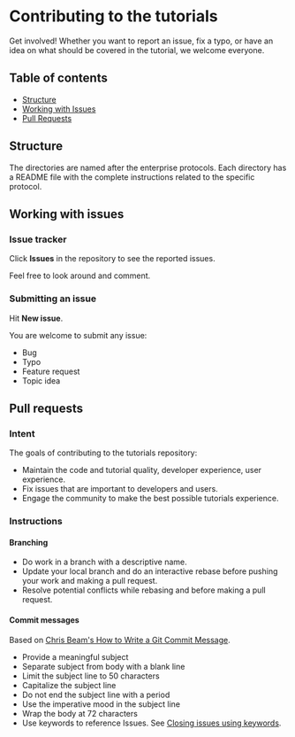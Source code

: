 # Contributing to the tutorials

Get involved! Whether you want to report an issue, fix a typo, or have an idea on what should be covered in the tutorial, we welcome everyone.

## Table of contents

* [Structure](#structure)
* [Working with Issues](#issues)
* [Pull Requests](#pulls)

## Structure <a name="structure"></a>

The directories are named after the enterprise protocols. Each directory has a README file with the complete instructions related to the specific protocol.

## Working with issues <a name="issues"></a>

### Issue tracker

Click **Issues** in the repository to see the reported issues.

Feel free to look around and comment.

### Submitting an issue

Hit **New issue**.

You are welcome to submit any issue:

* Bug
* Typo
* Feature request
* Topic idea

## Pull requests <a name="pulls"></a>

### Intent

The goals of contributing to the tutorials repository:

* Maintain the code and tutorial quality, developer experience, user experience.
* Fix issues that are important to developers and users.
* Engage the community to make the best possible tutorials experience.

### Instructions

#### Branching

* Do work in a branch with a descriptive name.
* Update your local branch and do an interactive rebase before pushing your work and making a pull request.
* Resolve potential conflicts while rebasing and before making a pull request.

#### Commit messages

Based on [Chris Beam's How to Write a Git Commit Message](https://chris.beams.io/posts/git-commit/).

* Provide a meaningful subject
* Separate subject from body with a blank line
* Limit the subject line to 50 characters
* Capitalize the subject line
* Do not end the subject line with a period
* Use the imperative mood in the subject line
* Wrap the body at 72 characters
* Use keywords to reference Issues. See [Closing issues using keywords](https://help.github.com/en/articles/closing-issues-using-keywords).

